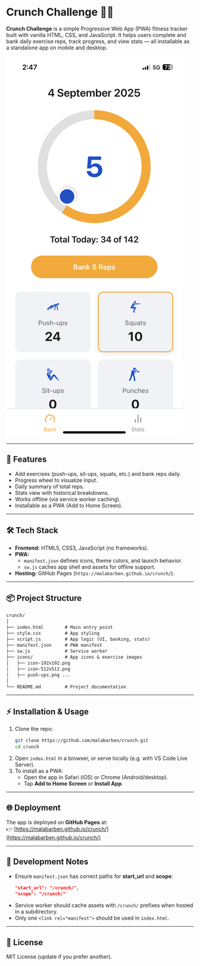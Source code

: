 # Crunch Challenge 🏋️‍♂️

**Crunch Challenge** is a simple Progressive Web App (PWA) fitness tracker built with vanilla HTML, CSS, and JavaScript. It helps users complete and bank daily exercise reps, track progress, and view stats — all installable as a standalone app on mobile and desktop.

![Home screen showing progress wheel](assets/IMG_8633.PNG)

---

## 🚀 Features
- Add exercises (push-ups, sit-ups, squats, etc.) and bank reps daily.  
- Progress wheel to visualize input.  
- Daily summary of total reps.  
- Stats view with historical breakdowns.  
- Works offline (via service worker caching).  
- Installable as a PWA (Add to Home Screen).  

---

## 🛠️ Tech Stack
- **Frontend:** HTML5, CSS3, JavaScript (no frameworks).  
- **PWA:**  
  - `manifest.json` defines icons, theme colors, and launch behavior.  
  - `sw.js` caches app shell and assets for offline support.  
- **Hosting:** GitHub Pages (`https://malabarben.github.io/crunch/`).

---

## 📦 Project Structure
```
crunch/
│
├── index.html        # Main entry point
├── style.css         # App styling
├── script.js         # App logic (UI, banking, stats)
├── manifest.json     # PWA manifest
├── sw.js             # Service worker
├── icons/            # App icons & exercise images
│   ├── icon-192x192.png
│   ├── icon-512x512.png
│   ├── push-ups.png ...
│
└── README.md         # Project documentation
```

---

## ⚡ Installation & Usage
1. Clone the repo:
   ```bash
   git clone https://github.com/malabarben/crunch.git
   cd crunch
   ```
2. Open `index.html` in a browser, or serve locally (e.g. with VS Code Live Server).  
3. To install as a PWA:
   - Open the app in Safari (iOS) or Chrome (Android/desktop).  
   - Tap **Add to Home Screen** or **Install App**.  

---

## 🌐 Deployment
The app is deployed on **GitHub Pages** at:  
👉 [https://malabarben.github.io/crunch/](https://malabarben.github.io/crunch/)

---

## 🔧 Development Notes
- Ensure `manifest.json` has correct paths for **start_url** and **scope**:
  ```json
  "start_url": "/crunch/",
  "scope": "/crunch/"
  ```
- Service worker should cache assets with `/crunch/` prefixes when hosted in a subdirectory.  
- Only one `<link rel="manifest">` should be used in `index.html`.  

---

## 📜 License
MIT License (update if you prefer another).  
